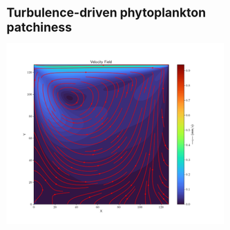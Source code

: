 # Turbulence-driven phytoplankton patchiness
![LBM](https://github.com/CasvHees/plankton/blob/main/LB_plankton_figs/figat_1500.png)

